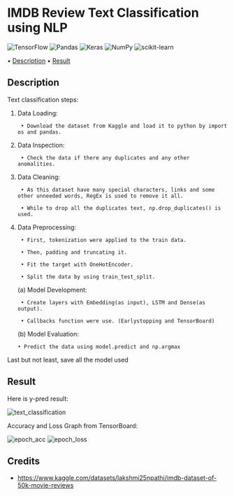 # IMDB Review Text Classification using NLP



 
 



![TensorFlow](https://img.shields.io/badge/TensorFlow-%23FF6F00.svg?style=for-the-badge&logo=TensorFlow&logoColor=white)
![Pandas](https://img.shields.io/badge/pandas-%23150458.svg?style=for-the-badge&logo=pandas&logoColor=white)
![Keras](https://img.shields.io/badge/Keras-%23D00000.svg?style=for-the-badge&logo=Keras&logoColor=white)
![NumPy](https://img.shields.io/badge/numpy-%23013243.svg?style=for-the-badge&logo=numpy&logoColor=white)
![scikit-learn](https://img.shields.io/badge/scikit--learn-%23F7931E.svg?style=for-the-badge&logo=scikit-learn&logoColor=white)

• [Description](https://github.com/deenazati08/Text-Classification/edit/main/README.md#description)
• [Result](https://github.com/deenazati08/Text-Classification/edit/main/README.md#result)


## Description

Text classification steps:

1. Data Loading:

        • Download the dataset from Kaggle and load it to python by import os and pandas.

2. Data Inspection:
    
        • Check the data if there any duplicates and any other anomalities.

3. Data Cleaning:

        • As this dataset have many special characters, links and some other unneeded words, RegEx is used to remove it all.
    
        • While to drop all the duplicates text, np.drop_duplicates() is used.

4. Data Preprocessing:
    
        • First, tokenization were applied to the train data.
    
        • Then, padding and truncating it.

        • Fit the target with OneHotEncoder.
    
        • Split the data by using train_test_split.

    (a) Model Development:

        • Create layers with Embedding(as input), LSTM and Dense(as output).
    
        • Callbacks function were use. (Earlystopping and TensorBoard)

    (b) Model Evaluation:

       • Predict the data using model.predict and np.argmax

Last but not least, save all the model used 

## Result
Here is y-pred result:

![text_classification](https://user-images.githubusercontent.com/120104404/206621526-9f64c04d-a300-40da-895f-7855fa79d1a7.jpg)

Accuracy and Loss Graph from TensorBoard:

![epoch_acc](https://user-images.githubusercontent.com/120104404/206622686-1b02c0e8-f3c4-4794-b343-7e4fa58566cb.jpg)
![epoch_loss](https://user-images.githubusercontent.com/120104404/206622863-4ade7924-a1f2-4bac-bc7a-5db4e5fbf28e.jpg)


## Credits

- https://www.kaggle.com/datasets/lakshmi25npathi/imdb-dataset-of-50k-movie-reviews
